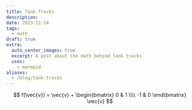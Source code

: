 ```yaml
---
title: Tank Tracks
description: 
date: 2023-11-24
tags:
  - math
draft: true
extra:
  auto_center_images: true
  excerpt: A post about the math behind tank tracks
  uses:
    - mermaid
aliases:
  - /blog/tank-tracks
---
```


$$
  f(\vec{v}) = 
    \vec{v} +
    \begin{bmatrix}
      0 & 1 \\\\
      -1 & 0
    \end{bmatrix}
    \vec{v}
$$
